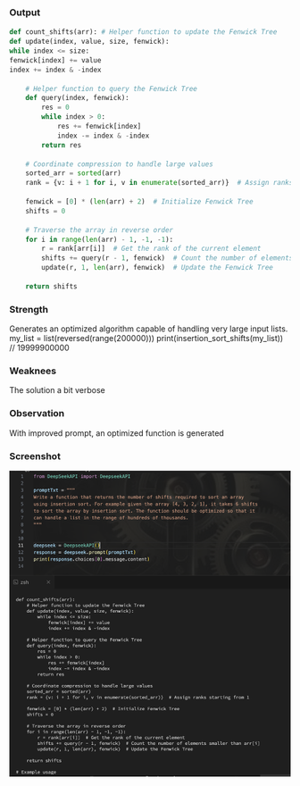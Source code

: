 ### Output

```python
def count_shifts(arr): # Helper function to update the Fenwick Tree
def update(index, value, size, fenwick):
while index <= size:
fenwick[index] += value
index += index & -index

    # Helper function to query the Fenwick Tree
    def query(index, fenwick):
        res = 0
        while index > 0:
            res += fenwick[index]
            index -= index & -index
        return res

    # Coordinate compression to handle large values
    sorted_arr = sorted(arr)
    rank = {v: i + 1 for i, v in enumerate(sorted_arr)}  # Assign ranks starting from 1

    fenwick = [0] * (len(arr) + 2)  # Initialize Fenwick Tree
    shifts = 0

    # Traverse the array in reverse order
    for i in range(len(arr) - 1, -1, -1):
        r = rank[arr[i]]  # Get the rank of the current element
        shifts += query(r - 1, fenwick)  # Count the number of elements smaller than arr[i]
        update(r, 1, len(arr), fenwick)  # Update the Fenwick Tree

    return shifts
```

### Strength

Generates an optimized algorithm capable of handling very large input lists.
my_list = list(reversed(range(200000)))
print(insertion_sort_shifts(my_list))
// 19999900000

### Weaknees

The solution a bit verbose

### Observation

With improved prompt, an optimized function is generated

### Screenshot

![alt text](image.png)
